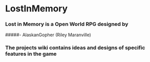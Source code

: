 # LostInMemory
### Lost in Memory is a Open World RPG designed by
#####- AlaskanGopher (Riley Maranville)

### The projects wiki contains ideas and designs of specific features in the game


